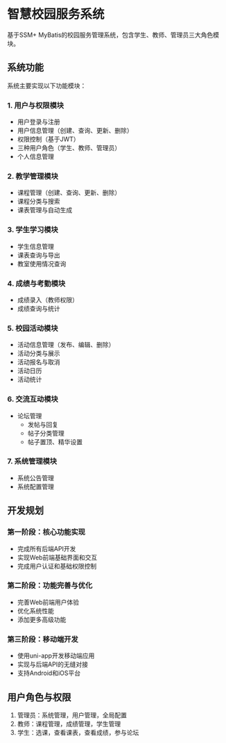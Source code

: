 # 智慧校园服务系统

基于SSM+ MyBatis的校园服务管理系统，包含学生、教师、管理员三大角色模块。

## 系统功能

系统主要实现以下功能模块：

### 1. 用户与权限模块
- 用户登录与注册
- 用户信息管理（创建、查询、更新、删除）
- 权限控制（基于JWT）
- 三种用户角色（学生、教师、管理员）
- 个人信息管理

### 2. 教学管理模块
- 课程管理（创建、查询、更新、删除）
- 课程分类与搜索
- 课表管理与自动生成


### 3. 学生学习模块
- 学生信息管理
- 课表查询与导出
- 教室使用情况查询


### 4. 成绩与考勤模块
- 成绩录入（教师权限）
- 成绩查询与统计


### 5. 校园活动模块
- 活动信息管理（发布、编辑、删除）
- 活动分类与展示
- 活动报名与取消
- 活动日历
- 活动统计

### 6. 交流互动模块
- 论坛管理
  * 发帖与回复
  * 帖子分类管理
  * 帖子置顶、精华设置


### 7. 系统管理模块
- 系统公告管理
- 系统配置管理


## 开发规划

### 第一阶段：核心功能实现
- 完成所有后端API开发
- 实现Web前端基础界面和交互
- 完成用户认证和基础权限控制

### 第二阶段：功能完善与优化
- 完善Web前端用户体验
- 优化系统性能
- 添加更多高级功能

### 第三阶段：移动端开发
- 使用uni-app开发移动端应用
- 实现与后端API的无缝对接
- 支持Android和iOS平台


## 用户角色与权限

1. 管理员：系统管理，用户管理，全局配置
2. 教师：课程管理，成绩管理，学生管理
3. 学生：选课，查看课表，查看成绩，参与论坛 